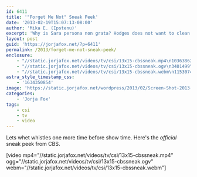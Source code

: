 ```yaml
---
id: 6411
title: '"Forget Me Not" Sneak Peek'
date: '2013-02-19T15:07:13-08:00'
author: 'Mika E. (Ipstenu)'
excerpt: 'Why is Sara persona non grata? Hodges does not want to clean that lab. Again.'
layout: post
guid: 'https://jorjafox.net/?p=6411'
permalink: /2013/forget-me-not-sneak-peek/
enclosure:
    - "//static.jorjafox.net/videos/tv/csi/13x15-cbssneak.mp4\n10363862\nvideo/mp4\n"
    - "//static.jorjafox.net/videos/tv/csi/13x15-cbssneak.ogv\n3401499\nvideo/ogg\n"
    - "//static.jorjafox.net/videos/tv/csi/13x15-cbssneak.webm\n11530747\nvideo/webm\n"
astra_style_timestamp_css:
    - '1634350854'
image: 'https://static.jorjafox.net/wordpress/2013/02/Screen-Shot-2013-02-19-at-3.06.20-PM.png'
categories:
    - 'Jorja Fox'
tags:
    - csi
    - tv
    - video
---
```


Lets whet whistles one more time before show time. Here's the <em>official</em> sneak peek from CBS.

[video mp4="//static.jorjafox.net/videos/tv/csi/13x15-cbssneak.mp4" ogg="//static.jorjafox.net/videos/tv/csi/13x15-cbssneak.ogv" webm="//static.jorjafox.net/videos/tv/csi/13x15-cbssneak.webm"]
